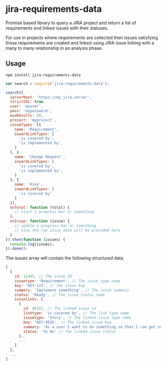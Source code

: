 # jira-requirements-data

Promise based library to query a JIRA project and return a list of requirements and linked issues with their statuses.

For use in projects where requirements are collected then issues satisfying those requirements are created and linked using JIRA issue linking with a many to many relationship in an analysis phase.

Usage
-----

```
npm install jira-requirements-data
```

```javascript
var search = require('jira-requirements-data');

search({
  serverRoot: 'https://my.jira.server',
  strictSSL: true,
  user: 'myuser',
  pass: 'mypassword',
  maxResults: 50,
  project: 'myproject',
  issueTypes: [{
    name: 'Requirement',
    inwardLinkTypes: [
      'is covered by',
      'is implemented by',
    ]
  }, {
    name: 'Change Request',
    inwardLinkTypes: [
      'is covered by',
      'is implemented by',
    ]
  }, {
    name: 'Risk',
    inwardLinkTypes: [
      'is covered by'
    ]
  }],
  onTotal: function (total) {
    // start a progress bar or something
  },
  onIssue: function (issue) {
    // update a progress bar or something
    // also the raw issue data will be provided here
  }
}).then(function (issues) {
  console.log(issues);
}).done();
```

The issues array will contain the following structured data

```javascript
[
  {
    id: 12345, // The issue ID
    issuetype: 'Requirement', // The issue type name
    key: 'KEY-123', // The issue key
    summary: 'Implement something', // The issue summary
    status: 'Ready', // The issue status name
    issuelinks: [
      {
        id: 45321, // The linked issue id
        linktype: 'is covered by', // The link type name
        issuetype: 'Story', // The linked issue type name
        key: 'KEY-4535', // The linked issue key
        summary: 'As a user I want to do something so that I can get something', // The linked issue summary
        status: 'To Do' // The linked issue status
      },
      ...
    ]
  },
  ...
]
```
